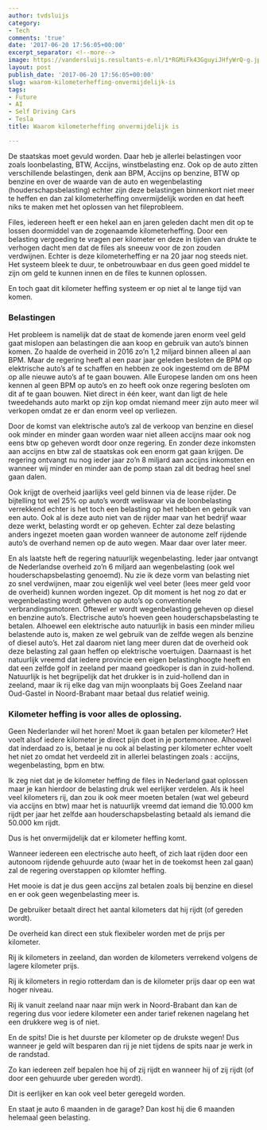 ```yaml
---
author: tvdsluijs
category:
- Tech
comments: 'true'
date: '2017-06-20 17:56:05+00:00'
excerpt_separator: <!--more-->
image: https://vandersluijs.resultants-e.nl/1*RGMiFk43GguyiJHfyWrQ-g.jpeg
layout: post
publish_date: '2017-06-20 17:56:05+00:00'
slug: waarom-kilometerheffing-onvermijdelijk-is
tags:
- Future
- AI
- Self Driving Cars
- Tesla
title: Waarom kilometerheffing onvermijdelijk is

---
```


De staatskas moet gevuld worden. Daar heb je allerlei belastingen voor zoals
loonbelasting, BTW, Accijns, winstbelasting enz. Ook op de auto zitten
verschillende belastingen, denk aan BPM, Accijns op benzine, BTW op benzine en
over de waarde van de auto en wegenbelasting (houderschapsbelasting) echter
zijn deze belastingen binnenkort niet meer te heffen en dan zal
kilometerheffing onvermijdelijk worden en dat heeft niks te maken met het
oplossen van het fileprobleem.
<!--more-->
Files, iedereen heeft er een hekel aan en jaren geleden dacht men dit op te
lossen doormiddel van de zogenaamde kilometerheffing. Door een belasting
vergoeding te vragen per kilometer en deze in tijden van drukte te verhogen
dacht men dat de files als sneeuw voor de zon zouden verdwijnen. Echter is
deze kilometerheffing er na 20 jaar nog steeds niet. Het systeem bleek te
duur, te onbetrouwbaar en dus geen goed middel te zijn om geld te kunnen innen
en de files te kunnen oplossen.

En toch gaat dit kilometer heffing systeem er op niet al te lange tijd van
komen.

### Belastingen

Het probleem is namelijk dat de staat de komende jaren enorm veel geld gaat
mislopen aan belastingen die aan koop en gebruik van auto’s binnen komen. Zo
haalde de overheid in 2016 zo’n 1,2 miljard binnen alleen al aan BPM. Maar de
regering heeft al een paar jaar geleden besloten de BPM op elektrische auto’s
af te schaffen en hebben ze ook ingestemd om de BPM op alle nieuwe auto’s af
te gaan bouwen. Alle Europese landen om ons heen kennen al geen BPM op auto’s
en zo heeft ook onze regering besloten om dit af te gaan bouwen. Niet direct
in één keer, want dan ligt de hele tweedehands auto markt op zijn kop omdat
niemand meer zijn auto meer wil verkopen omdat ze er dan enorm veel op
verliezen.

Door de komst van elektrische auto’s zal de verkoop van benzine en diesel ook
minder en minder gaan worden waar niet alleen accijns maar ook nog eens btw op
geheven wordt door onze regering. En zonder deze inkomsten aan accijns en btw
zal de staatskas ook een enorm gat gaan krijgen. De regering ontvangt nu nog
ieder jaar zo’n 8 miljard aan accijns inkomsten en wanneer wij minder en
minder aan de pomp staan zal dit bedrag heel snel gaan dalen.

Ook krijgt de overheid jaarlijks veel geld binnen via de lease rijder. De
bijtelling tot wel 25% op auto’s wordt weliswaar via de loonbelasting
verrekkend echter is het toch een belasting op het hebben en gebruik van een
auto. Ook al is deze auto niet van de rijder maar van het bedrijf waar deze
werkt, belasting wordt er op geheven. Echter zal deze belasting anders ingezet
moeten gaan worden wanneer de autonome zelf rijdende auto’s de overhand nemen
op de auto wegen. Maar daar over later meer.

En als laatste heft de regering natuurlijk wegenbelasting. Ieder jaar ontvangt
de Nederlandse overheid zo’n 6 miljard aan wegenbelasting (ook wel
houderschapsbelasting genoemd). Nu zie ik deze vorm van belasting niet zo snel
verdwijnen, maar zou eigenlijk wel veel beter (lees meer geld voor de
overheid) kunnen worden ingezet. Op dit moment is het nog zo dat er
wegenbelasting wordt geheven op auto’s op conventionele verbrandingsmotoren.
Oftewel er wordt wegenbelasting geheven op diesel en benzine auto’s.
Electrische auto’s hoeven geen houderschapsbelasting te betalen. Alhoewel een
elektrische auto natuurlijk in basis een minder milieu belastende auto is,
maken ze wel gebruik van de zelfde wegen als benzine of diesel auto’s. Het zal
daarom niet lang meer duren dat de overheid ook deze belasting zal gaan heffen
op elektrische voertuigen. Daarnaast is het natuurlijk vreemd dat iedere
provincie een eigen belastinghoogte heeft en dat een zelfde golf in zeeland
per maand goedkoper is dan in zuid-hollend. Natuurlijk is het begrijpelijk dat
het drukker is in zuid-hollend dan in zeeland, maar ik rij elke dag van mijn
woonplaats bij Goes Zeeland naar Oud-Gastel in Noord-Brabant maar betaal dus
relatief weinig.

### Kilometer heffing is voor alles de oplossing.

Geen Nederlander wil het horen! Moet ik gaan betalen per kilometer? Het voelt
alsof iedere kilometer je direct pijn doet in je portemonnee. Alhoewel dat
inderdaad zo is, betaal je nu ook al belasting per kilometer echter voelt het
niet zo omdat het verdeeld zit in allerlei belastingen zoals : accijns,
wegenbelasting, bpm en btw.

Ik zeg niet dat je de kilometer heffing de files in Nederland gaat oplossen
maar je kan hierdoor de belasting druk wel eerlijker verdelen. Als ik heel
veel kilometers rij, dan zou ik ook meer moeten betalen (wat wel gebeurd via
accijns en btw) maar het is natuurlijk vreemd dat iemand die 10.000 km rijdt
per jaar het zelfde aan houderschapsbelasting betaald als iemand die 50.000 km
rijdt.

Dus is het onvermijdelijk dat er kilometer heffing komt.

Wanneer iedereen een electrische auto heeft, of zich laat rijden door een
autonoom rijdende gehuurde auto (waar het in de toekomst heen zal gaan) zal de
regering overstappen op kilomter heffing.

Het mooie is dat je dus geen accijns zal betalen zoals bij benzine en diesel
en er ook geen wegenbelasting meer is.

De gebruiker betaalt direct het aantal kilometers dat hij rijdt (of gereden
wordt).

De overheid kan direct een stuk flexibeler worden met de prijs per kilometer.

Rij ik kilometers in zeeland, dan worden de kilometers verrekend volgens de
lagere kilometer prijs.

Rij ik kilometers in regio rotterdam dan is de kilometer prijs daar op een wat
hoger niveau.

Rij ik vanuit zeeland naar naar mijn werk in Noord-Brabant dan kan de regering
dus voor iedere kilometer een ander tarief rekenen nagelang het een drukkere
weg is of niet.

En de spits! Die is het duurste per kilometer op de drukste wegen! Dus wanneer
je geld wilt besparen dan rij je niet tijdens de spits naar je werk in de
randstad.

Zo kan iedereen zelf bepalen hoe hij of zij rijdt en wanneer hij of zij rijdt
(of door een gehuurde uber gereden wordt).

Dit is eerlijker en kan ook veel beter geregeld worden.

En staat je auto 6 maanden in de garage? Dan kost hij die 6 maanden helemaal
geen belasting.

